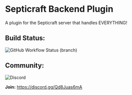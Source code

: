 # Septicraft Backend Plugin
A plugin for the Septicraft server that handles EVERYTHING!
## Build Status:

<img alt="GitHub Workflow Status (branch)" src="https://img.shields.io/github/workflow/status/Loudbooks/Septicraft-Backend/Build%20Status/main?label=Build%20Status&style=for-the-badge">

## Community:

<img alt="Discord" src="https://img.shields.io/discord/945036462141890601?color=blue&label=Discord&style=for-the-badge">

**Join:** https://discord.gg/Qd8Juas6mA
